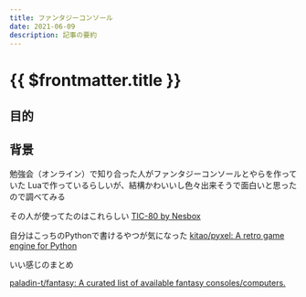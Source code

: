 ```yaml
---
title: ファンタジーコンソール
date: 2021-06-09
description: 記事の要約
---
```


# {{ $frontmatter.title }}

## 目的

## 背景

勉強会（オンライン）で知り合った人がファンタジーコンソールとやらを作っていた
Luaで作っているらしいが、結構かわいいし色々出来そうで面白いと思ったので調べてみる

その人が使ってたのはこれらしい
[TIC-80 by Nesbox](https://nesbox.itch.io/tic80)


自分はこっちのPythonで書けるやつが気になった
[kitao/pyxel: A retro game engine for Python](https://github.com/kitao/pyxel)


いい感じのまとめ

[paladin-t/fantasy: A curated list of available fantasy consoles/computers.](https://github.com/paladin-t/fantasy)
